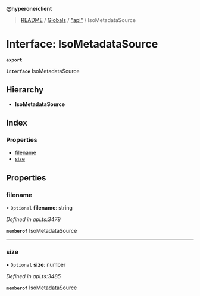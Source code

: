 **@hyperone/client**

> [README](../README.md) / [Globals](../globals.md) / ["api"](../modules/_api_.md) / IsoMetadataSource

# Interface: IsoMetadataSource

**`export`** 

**`interface`** IsoMetadataSource

## Hierarchy

* **IsoMetadataSource**

## Index

### Properties

* [filename](_api_.isometadatasource.md#filename)
* [size](_api_.isometadatasource.md#size)

## Properties

### filename

• `Optional` **filename**: string

*Defined in api.ts:3479*

**`memberof`** IsoMetadataSource

___

### size

• `Optional` **size**: number

*Defined in api.ts:3485*

**`memberof`** IsoMetadataSource
